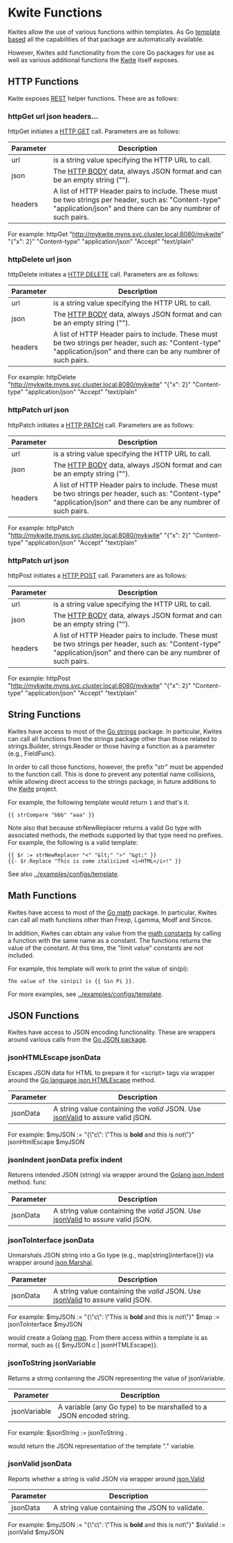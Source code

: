 # Kwite Functions
Kwites allow the use of various functions within templates. As Go [template
based](https://golang.org/pkg/text/template/) all the capabilities of that
package are automatically available.

However, Kwites add functionality from the core Go packages for use as well as
various additional functions the [Kwite](https://github.com/tdhite/kwite)
itself exposes.

## HTTP Functions
Kwite exposes [REST](https://restfulapi.net) helper functions. These are as
follows:

### httpGet url json headers...
httpGet initiates a [HTTP GET](https://restfulapi.net/http-methods/#get) call.
Parameters are as follows:

| Parameter | Description |
| --- | --- |
| url | is a string value specifying the HTTP URL to call. |
| json | The [HTTP BODY](https://en.wikipedia.org/wiki/HTTP_message_body) data, always JSON format and can be an empty string (""). |
| headers | A list of HTTP Header pairs to include. These must be two strings per header, such as: "Content-type" "application/json" and there can be any numbrer of such pairs. |

For example:
    httpGet "http://mykwite.myns.svc.cluster.local:8080/mykwite" "{\"x\": 2}" "Content-type" "application/json" "Accept" "text/plain"

### httpDelete url json
httpDelete initiates a [HTTP DELETE](https://restfulapi.net/http-methods/#delete)
call. Parameters are as follows:

| Parameter | Description |
| --- | --- |
| url | is a string value specifying the HTTP URL to call. |
| json | The [HTTP BODY](https://en.wikipedia.org/wiki/HTTP_message_body) data, always JSON format and can be an empty string (""). |
| headers | A list of HTTP Header pairs to include. These must be two strings per header, such as: "Content-type" "application/json" and there can be any numbrer of such pairs. |

For example:
    httpDelete "http://mykwite.myns.svc.cluster.local:8080/mykwite" "{\"x\": 2}" "Content-type" "application/json" "Accept" "text/plain"

### httpPatch url json
httpPatch initiates a [HTTP PATCH](https://restfulapi.net/http-methods/#patch)
call. Parameters are as follows:

| Parameter | Description |
| --- | --- |
| url | is a string value specifying the HTTP URL to call. |
| json | The [HTTP BODY](https://en.wikipedia.org/wiki/HTTP_message_body) data, always JSON format and can be an empty string (""). |
| headers | A list of HTTP Header pairs to include. These must be two strings per header, such as: "Content-type" "application/json" and there can be any numbrer of such pairs. |

For example:
    httpPatch "http://mykwite.myns.svc.cluster.local:8080/mykwite" "{\"x\": 2}" "Content-type" "application/json" "Accept" "text/plain"

### httpPatch url json
httpPost initiates a [HTTP POST](https://restfulapi.net/http-methods/#post)
call. Parameters are as follows:

| Parameter | Description |
| --- | --- |
| url | is a string value specifying the HTTP URL to call. |
| json | The [HTTP BODY](https://en.wikipedia.org/wiki/HTTP_message_body) data, always JSON format and can be an empty string (""). |
| headers | A list of HTTP Header pairs to include. These must be two strings per header, such as: "Content-type" "application/json" and there can be any numbrer of such pairs. |

For example:
    httpPost "http://mykwite.myns.svc.cluster.local:8080/mykwite" "{\"x\": 2}" "Content-type" "application/json" "Accept" "text/plain"

## String Functions
Kwites have access to most of the [Go strings](https://golang.org/pkg/strings)
package. In particular, Kwites can call all functions from the strings package
other than those related to strings.Builder, strings.Reader or those having a
function as a parameter (e.g., FieldFunc).

In order to call those functions, however, the prefix "str" must be appended to
the function call. This is done to prevent any potential name collisions, while
allowing direct access to the strings package, in future additions to the
[Kwite](https://github.com/tdhite/kwite) project.

For example, the following template would return `1` and that's it.

    {{ strCompare "bbb" "aaa" }}

Note also that because strNewReplacer returns a valid Go type with associated
methods, the methods supported by that type need no prefixes. For example, the
following is a valid template:

    {{ $r := strNewReplacer "<" "&lt;" ">" "&gt;" }}
    {{- $r.Replace "This is some italicized <i>HTML</i>!" }}

See also [../examples/configs/template](https://github.com/tdhite/kwite/blob/master/examples/configs/template).

## Math Functions
Kwites have access to most of the [Go math](https://golang.org/pkg/math)
package. In particular, Kwites can call all math functions other than Frexp,
Lgamma, Modf and Sincos.

In addition, Kwites can obtain any value from the [math
constants](https://golang.org/pkg/math/#pkg-constants) by calling a function
with the same name as a constant. The functions returns the value of the
constant. At this time, the "limit value" constants are not included.

For example, this template will work to print the value of sin(pi):

    The value of the sin(pi) is {{ Sin Pi }}.

For more examples, see [../examples/configs/template](https://github.com/tdhite/kwite/blob/master/examples/configs/template).

## JSON Functions
Kwites have access to JSON encoding functionality. These are wrappers around
various calls from the [Go JSON
package](https://golang.org/pkg/encoding/json/).

### jsonHTMLEscape jsonData
Escapes JSON data for HTML to prepare it for \<script\> tags via wrapper around
the [Go language json.HTMLEscape](https://godoc.org/encoding/json#HTMLEscape)
method.

| Parameter | Description |
| --- | --- |
| jsonData | A string value containing the *valid* JSON. Use [jsonValid](#jsonValid-jsonData) to assure valid jSON. |

For example:
    $myJSON := "{\\"c\\": \\"This is <b>bold</b> and this is not\\"}"
    jsonHtmlEscape $myJSON

### jsonIndent jsonData prefix indent
Returens intended JSON (string) via wrapper around the [Golang
json.Indent](https://godoc.org/encoding/json#Indent) method.  func

| Parameter | Description |
| --- | --- |
| jsonData | A string value containing the *valid* JSON. Use [jsonValid](#jsonValid-jsonData) to assure valid jSON. |

### jsonToInterface jsonData
Unmarshals JSON string into a Go type (e.g., map[string]interface{}) via
wrapper around [json.Marshal](https://godoc.org/encoding/json#Marshal).

| Parameter | Description |
| --- | --- |
| jsonData | A string value containing the *valid* JSON. Use [jsonValid](#jsonValid-jsonData) to assure valid jSON. |

For example:
    $myJSON := "{\\"c\\": \\"This is <b>bold</b> and this is not\\"}"
    $map := jsonToInterface $myJSON

would create a Golang [map](https://golang.org/pkg/go/types/#Map). From there
access within a template is as normal, such as {{ $myJSON.c | jsonHTMLEscape}}.

### jsonToString jsonVariable
Returns a string containing the JSON representing the value of jsonVariable.

| Parameter | Description |
| --- | --- |
| jsonVariable | A variable (any Go type) to be marshalled to a JSON encoded string. |

For example:
    $jsonString := jsonToString .

would return the JSON representation of the template "." variable.

### jsonValid jsonData
Reports whether a string is valid JSON via wrapper around
[json.Valid](https://godoc.org/encoding/json#Valid)

| Parameter | Description |
| --- | --- |
| jsonData | A string value containing the JSON to validate. |

For example:
    $myJSON := "{\\"c\\": \\"This is <b>bold</b> and this is not\\"}"
    $isValid := jsonValid $myJSON
